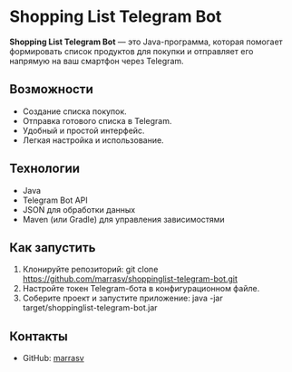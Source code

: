 # Shopping List Telegram Bot

**Shopping List Telegram Bot** — это Java-программа, которая помогает формировать список продуктов для покупки и отправляет его напрямую на ваш смартфон через Telegram.

## Возможности

- Создание списка покупок.
- Отправка готового списка в Telegram.
- Удобный и простой интерфейс.
- Легкая настройка и использование.

## Технологии

- Java
- Telegram Bot API
- JSON для обработки данных
- Maven (или Gradle) для управления зависимостями

## Как запустить

1. Клонируйте репозиторий:
git clone https://github.com/marrasv/shoppinglist-telegram-bot.git
2. Настройте токен Telegram-бота в конфигурационном файле.
3. Соберите проект и запустите приложение:
java -jar target/shoppinglist-telegram-bot.jar

## Контакты

- GitHub: [marrasv](https://github.com/marrasv)